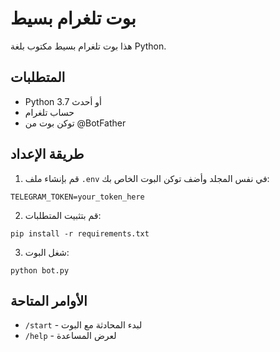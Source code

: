 # بوت تلغرام بسيط
هذا بوت تلغرام بسيط مكتوب بلغة Python.

## المتطلبات
- Python 3.7 أو أحدث
- حساب تلغرام
- توكن بوت من @BotFather

## طريقة الإعداد
1. قم بإنشاء ملف `.env` في نفس المجلد وأضف توكن البوت الخاص بك:
```
TELEGRAM_TOKEN=your_token_here
```

2. قم بتثبيت المتطلبات:
```
pip install -r requirements.txt
```

3. شغل البوت:
```
python bot.py
```

## الأوامر المتاحة
- `/start` - لبدء المحادثة مع البوت
- `/help` - لعرض المساعدة
